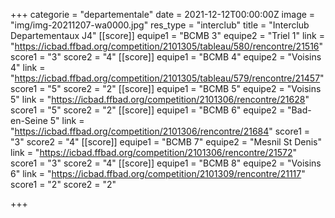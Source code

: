 +++
categorie = "departementale"
date = 2021-12-12T00:00:00Z
image = "img/img-20211207-wa0000.jpg"
res_type = "interclub"
title = "Interclub Departementaux J4"
[[score]]
equipe1 = "BCMB 3"
equipe2 = "Triel 1"
link = "https://icbad.ffbad.org/competition/2101305/tableau/580/rencontre/21516"
score1 = "3"
score2 = "4"
[[score]]
equipe1 = "BCMB 4"
equipe2 = "Voisins 4"
link = "https://icbad.ffbad.org/competition/2101305/tableau/579/rencontre/21457"
score1 = "5"
score2 = "2"
[[score]]
equipe1 = "BCMB 5"
equipe2 = "Voisins 5"
link = "https://icbad.ffbad.org/competition/2101306/rencontre/21628"
score1 = "5"
score2 = "2"
[[score]]
equipe1 = "BCMB 6"
equipe2 = "Bad-en-Seine 5"
link = "https://icbad.ffbad.org/competition/2101306/rencontre/21684"
score1 = "3"
score2 = "4"
[[score]]
equipe1 = "BCMB 7"
equipe2 = "Mesnil St Denis"
link = "https://icbad.ffbad.org/competition/2101306/rencontre/21572"
score1 = "3"
score2 = "4"
[[score]]
equipe1 = "BCMB 8"
equipe2 = "Voisins 6"
link = "https://icbad.ffbad.org/competition/2101309/rencontre/21117"
score1 = "2"
score2 = "2"

+++
